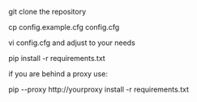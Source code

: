  git clone the repository

 cp config.example.cfg config.cfg

 vi config.cfg and adjust to your needs

 pip install -r requirements.txt

 if you are behind a proxy use:

 pip --proxy http://yourproxy install -r requirements.txt
